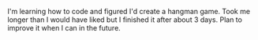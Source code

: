 I'm learning how to code and figured I'd create a hangman game. Took me longer than I would have liked but I finished it after about 3 days. Plan to improve it when I can in the future.

